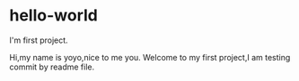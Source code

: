 # hello-world
I'm first project.

Hi,my name is yoyo,nice to me you.
Welcome to my first project,I am testing commit by readme file.
